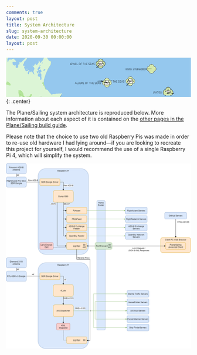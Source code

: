 ```yaml
---
comments: true
layout: post
title: System Architecture
slug: system-architecture
date: 2020-09-30 00:00:00
layout: post
---
```


![Plane Sailing Banner](/hardware/planesailing/banner6.png){: .center}

The Plane/Sailing system architecture is reproduced below. More information about each aspect of it is contained on the [other pages in the Plane/Sailing build guide](/hardware/planesailing/).

Please note that the choice to use two old Raspberry Pis was made in order to re-use old hardware I had lying around&mdash;if you are looking to recreate this project for yourself, I would recommend the use of a single Raspberry Pi 4, which will simplify the system.

![Plane Sailing system architecture](/hardware/planesailing/arch.png)